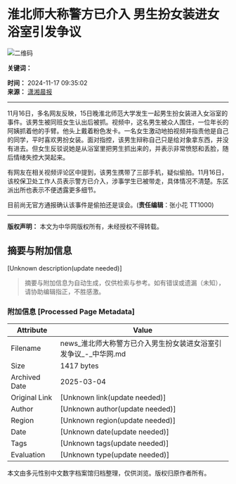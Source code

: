 # 淮北师大称警方已介入 男生扮女装进女浴室引发争议

![二维码](https://img01-utuku.china.com/barcode/47597/47597129.png)

**关键词：**

**时间：** 2024-11-17 09:35:02  
**来源：** [潇湘晨报](https://baijiahao.baidu.com/s?id=1815873665994380427&wfr=spider&for=pc)

---

11月16日，多名网友反映，15日晚淮北师范大学发生一起男生扮女装进入女浴室的事件。该男生被同班女生认出后被抓。视频中，这名男生被众人围住，一位年长的阿姨抓着他的手臂。他头上戴着粉色发卡。一名女生激动地拍视频并指责他是自己的同学，平时喜欢男扮女装。面对指控，该男生辩称自己只是给对象拿东西，并没有进去。但女生反驳说她是从浴室里把男生抓出来的，并表示非常愤怒和丢脸，随后情绪失控大哭起来。

有网友在相关视频评论区中提到，该男生携带了三部手机，疑似偷拍。11月16日，该校保卫处工作人员表示警方已介入，涉事学生已被带走，具体情况不清楚。东区派出所也表示不便透露更多细节。

目前尚无官方通报确认该事件是偷拍还是误会。(**责任编辑**：张小花 TT1000)

--- 

**版权声明：** 本文为中华网版权所有，未经授权不得转载。
<!-- tcd_original_link https://news.china.com/socialgd/10000169/20241117/47597129.html -->


## 摘要与附加信息

<!-- tcd_abstract -->
[Unknown description(update needed)]
<!-- tcd_abstract_end -->

> 摘要与附加信息为自动生成，仅供检索与参考。如有错误或遗漏（未知），请协助编辑指正，不胜感激。

### 附加信息 [Processed Page Metadata]

| Attribute       | Value                                  |
|-----------------|----------------------------------------|
| Filename        | news_淮北师大称警方已介入男生扮女装进女浴室引发争议_-_中华网.md                             |
| Size            | 1417 bytes                           |
| Archived Date   | 2025-03-04                             |
| Original Link   | [Unknown link(update needed)]                       |
| Author          | [Unknown author(update needed)]                               |
| Region          | [Unknown region(update needed)]                               |
| Date            | [Unknown date(update needed)]                                 |
| Tags            | [Unknown tags(update needed)]                                 |
| Evaluation            | [Unknown type(update needed)]                                 |
<!-- tcd_table_end -->

本文由多元性别中文数字档案馆归档整理，仅供浏览。版权归原作者所有。
